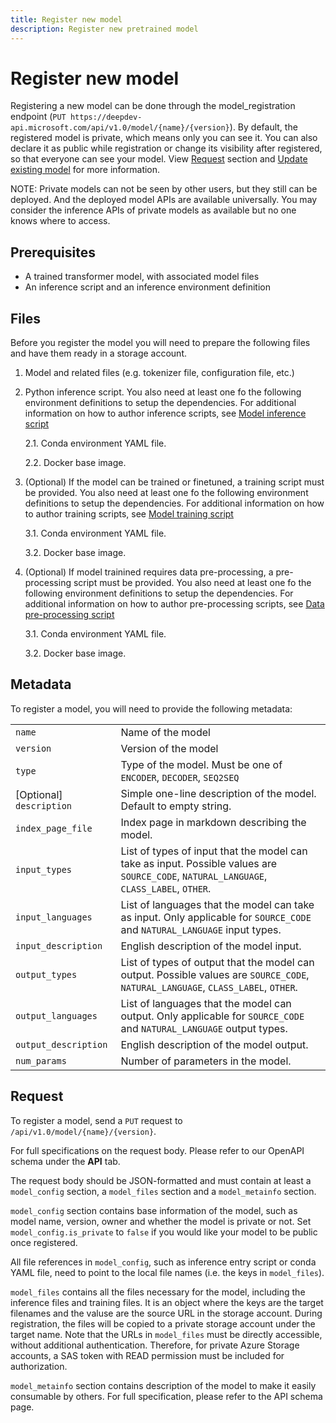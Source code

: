 ```yaml
---
title: Register new model
description: Register new pretrained model
---
```


# Register new model

Registering a new model can be done through the model_registration endpoint (`PUT https://deepdev-api.microsoft.com/api/v1.0/model/{name}/{version}`). By default, the registered model is private, which means only you can see it. You can also declare it as public while registration or change its visibility after registered, so that everyone can see your model. View [Request](#request) section and [Update existing model](../03%20-%20User%20Guides/update-existing-model.md) for more information.

NOTE: Private models can not be seen by other users, but they still can be deployed. And the deployed model APIs are available universally. You may consider the inference APIs of private models as available but no one knows where to access.

## Prerequisites

- A trained transformer model, with associated model files
- An inference script and an inference environment definition

## Files

Before you register the model you will need to prepare the following files and have them ready in a storage account.

1. Model and related files (e.g. tokenizer file, configuration file, etc.)

2. Python inference script. You also need at least one fo the following environment definitions to setup the dependencies. For additional information on how to author inference scripts, see [Model inference script](author-inference-script)

   2.1. Conda environment YAML file.

   2.2. Docker base image.

3. (Optional) If the model can be trained or finetuned, a training script must be provided. You also need at least one fo the following environment definitions to setup the dependencies. For additional information on how to author training scripts, see [Model training script](author-training-script)

   3.1. Conda environment YAML file.

   3.2. Docker base image.

4. (Optional) If model trainined requires data pre-processing, a pre-processing script must be provided. You also need at least one fo the following environment definitions to setup the dependencies. For additional information on how to author pre-processing scripts, see [Data pre-processing script](author-pre-processing-script)

   3.1. Conda environment YAML file.

   3.2. Docker base image.

## Metadata

To register a model, you will need to provide the following metadata:

|                          |                                                                                                                                         |
| ------------------------ | --------------------------------------------------------------------------------------------------------------------------------------- |
| `name`                   | Name of the model                                                                                                                       |
| `version`                | Version of the model                                                                                                                    |
| `type`                   | Type of the model. Must be one of `ENCODER`, `DECODER`, `SEQ2SEQ`                                                                       |
| [Optional] `description` | Simple one-line description of the model. Default to empty string.                                                                      |
| `index_page_file`        | Index page in markdown describing the model.                                                                                            |
| `input_types`            | List of types of input that the model can take as input. Possible values are `SOURCE_CODE`, `NATURAL_LANGUAGE`, `CLASS_LABEL`, `OTHER`. |
| `input_languages`        | List of languages that the model can take as input. Only applicable for `SOURCE_CODE` and `NATURAL_LANGUAGE` input types.               |
| `input_description`      | English description of the model input.                                                                                                 |
| `output_types`           | List of types of output that the model can output. Possible values are `SOURCE_CODE`, `NATURAL_LANGUAGE`, `CLASS_LABEL`, `OTHER`.       |
| `output_languages`       | List of languages that the model can output. Only applicable for `SOURCE_CODE` and `NATURAL_LANGUAGE` output types.                     |
| `output_description`     | English description of the model output.                                                                                                |
| `num_params`             | Number of parameters in the model.                                                                                                      |

## Request

To register a model, send a `PUT` request to `/api/v1.0/model/{name}/{version}`.

For full specifications on the request body. Please refer to our OpenAPI schema under the **API** tab.

The request body should be JSON-formatted and must contain at least a `model_config` section, a `model_files` section and a `model_metainfo` section.

`model_config` section contains base information of the model, such as model name, version, owner and whether the model is private or not. Set `model_config.is_private` to `false` if you would like your model to be public once registered.

All file references in `model_config`, such as inference entry script or conda YAML file, need to point to the local file names (i.e. the keys in `model_files`).

`model_files` contains all the files necessary for the model, including the inference files and training files. It is an object where the keys are the target filenames and the valuse are the source URL in the storage account.
During registration, the files will be copied to a private storage account under the target name.
Note that the URLs in `model_files` must be directly accessible, without additional authentication. Therefore, for private Azure Storage accounts, a SAS token with READ permission must be included for authorization.

`model_metainfo` section contains description of the model to make it easily consumable by others. For full specification, please refer to the API schema page.
